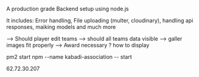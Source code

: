 A production grade Backend setup using node.js

It includes: Error handling, File uploading (multer, cloudinary), handling api responses, maiking models and much more

--> Should player edit teams
--> should all teams data visible
--> galler images fit properly
--> Award necessary ? how to display

pm2 start npm --name kabadi-association -- start

62.72.30.207
